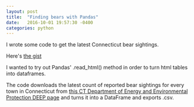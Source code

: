 ```yaml
---
layout: post
title:  "Finding bears with Pandas"
date:   2016-10-01 19:57:30 -0400
categories: python
---
```


I wrote some code to get the latest Connecticut bear sightings.

Here's [the gist](https://gist.github.com/jakekara/970e6547a9d2a657885862732cda3937)

I wanted to try out Pandas' .read_html() method in order to turn html
tables into dataframes.

The code downloads the latest count of reported bear sightings for every town in
Connecticut from [this CT Department of Energy and Environmental Protection
DEEP page](http://www.depdata.ct.gov/wildlife/sighting/bearsight.asp) and
turns it into a DataFrame and exports .csv.


